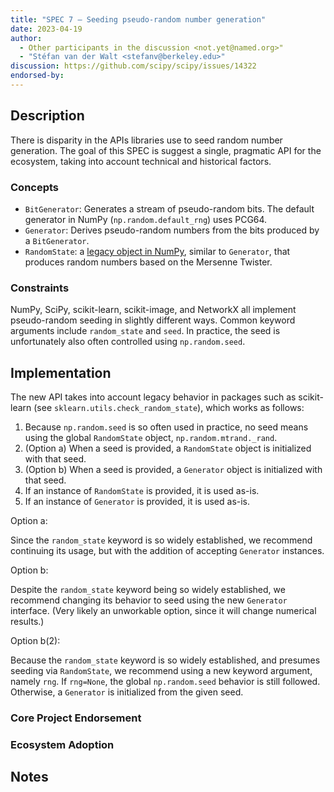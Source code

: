 ```yaml
---
title: "SPEC 7 — Seeding pseudo-random number generation"
date: 2023-04-19
author:
  - Other participants in the discussion <not.yet@named.org>"
  - "Stéfan van der Walt <stefanv@berkeley.edu>"
discussion: https://github.com/scipy/scipy/issues/14322
endorsed-by:
---
```


## Description

<!--
Briefly and clearly describe the proposal.
Explain the general need and the advantages of this specific proposal.
If relevant, include examples of how the new functionality would be used,
intended use-cases, and pseudo-code illustrating its use.
-->

There is disparity in the APIs libraries use to seed random number generation.
The goal of this SPEC is suggest a single, pragmatic API for the ecosystem, taking into account technical and historical factors.

### Concepts

- `BitGenerator`: Generates a stream of pseudo-random bits. The default generator in NumPy (`np.random.default_rng`) uses PCG64.
- `Generator`: Derives pseudo-random numbers from the bits produced by a `BitGenerator`.
- `RandomState`: a [legacy object in NumPy](https://numpy.org/doc/stable/reference/random/index.html), similar to `Generator`, that produces random numbers based on the Mersenne Twister.

### Constraints

NumPy, SciPy, scikit-learn, scikit-image, and NetworkX all implement pseudo-random seeding in slightly different ways.
Common keyword arguments include `random_state` and `seed`.
In practice, the seed is unfortunately also often controlled using `np.random.seed`.

## Implementation

<!--
Discuss how this would be implemented.
-->

The new API takes into account legacy behavior in packages such as scikit-learn (see `sklearn.utils.check_random_state`), which works as follows:

1. Because `np.random.seed` is so often used in practice, no seed means
   using the global `RandomState` object, `np.random.mtrand._rand`.
2. (Option a) When a seed is provided, a `RandomState` object is initialized with that seed.
3. (Option b) When a seed is provided, a `Generator` object is initialized with that seed.
4. If an instance of `RandomState` is provided, it is used as-is.
5. If an instance of `Generator` is provided, it is used as-is.

Option a:

Since the `random_state` keyword is so widely established, we recommend continuing its usage, but with the addition of accepting `Generator` instances.

Option b:

Despite the `random_state` keyword being so widely established, we recommend changing its behavior to seed using the new `Generator` interface.
(Very likely an unworkable option, since it will change numerical results.)

Option b(2):

Because the `random_state` keyword is so widely established, and presumes seeding via `RandomState`, we recommend using a new keyword argument, namely `rng`.
If `rng=None`, the global `np.random.seed` behavior is still followed.
Otherwise, a `Generator` is initialized from the given seed.

### Core Project Endorsement

<!--
Discuss what it means for a core project to endorse this SPEC.
-->

### Ecosystem Adoption

<!--
Discuss what it means for a project to adopt this SPEC.
-->

## Notes

<!--
Include a bulleted list of annotated links, comments,
and other ancillary information as needed.
-->
